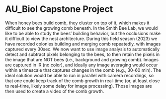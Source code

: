 # AU_Biol Capstone Project

When honey bees build comb, they cluster on top of it, which makes it difficult to see the growing comb beneath. In the Smith Bee Lab, we would like to be able to study the bees’ building behavior, but the occlusions make it difficult to view the nest architecture. During this field season (2023) we have recorded colonies building and merging comb repeatedly, with images captured every 30sec. We now want to use image analysis to automatically detect and subtract pixels belonging to the bees, to then retain the pixels in the image that are NOT bees (i.e., background and growing comb). Images are captured in IR (no color), and ideally any image averaging would occur within a timescale that captures changes in the comb (e.g., 30-60 min). The ideal solution would be able to run in parallel with camera recordings, so that one could keep track of the comb growth in real-time (or, at least close to real-time, likely some delay for image processing). Those images are then used to create a video of the comb growth.

